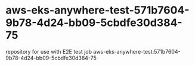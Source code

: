 # aws-eks-anywhere-test-571b7604-9b78-4d24-bb09-5cbdfe30d384-75
repository for use with E2E test job aws-eks-anywhere-test:571b7604-9b78-4d24-bb09-5cbdfe30d384-75
